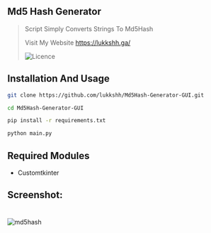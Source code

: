 
## Md5 Hash Generator

> Script Simply Converts Strings To Md5Hash 
>
> Visit My Website https://lukkshh.ga/
>
> ![Licence](https://badgen.net/github/license/lukkshh/Md5Hash-Generator-GUI)

## Installation And Usage

```sh
git clone https://github.com/lukkshh/Md5Hash-Generator-GUI.git
```
```sh
cd Md5Hash-Generator-GUI 
```
```sh
pip install -r requirements.txt 
```
```sh
python main.py 
```
## Required Modules
- Customtkinter 
## Screenshot:
#
![md5hash](https://user-images.githubusercontent.com/97388997/204103066-fd3e4ce1-95d3-4476-be57-07e4bb973a84.png)

